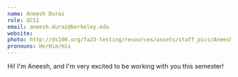 ```yaml
---
name: Aneesh Durai
role: UCS1
email: aneesh.durai@berkeley.edu
website: 
photo: http://ds100.org/fa23-testing/resources/assets/staff_pics/Aneesh_Durai.jpeg
pronouns: He/Him/His
---
```

Hi! I'm Aneesh, and I'm very excited to be working with you this semester!
